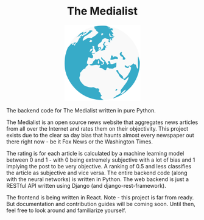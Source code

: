 <h1 align="center">The Medialist</h1>
<p align="center">
  <img alt="the medialist logo" width="200" height="200" src="staticfiles/images/earth.png">
</p>

The backend code for The Medialist written in pure Python.

The Medialist is an open source news website that aggregates news articles from all over the Internet and rates them on their objectivity. This project exists due to the clear sa day bias that haunts almost every newspaper out there right now - be it Fox News or the Washington Times.

The rating is for each article is calculated by a machine learning model between 0 and 1 - with 0 being extremely subjective with a lot of bias and 1 implying the post to be very objective. A ranking of 0.5 and less classifies the article as subjective and vice versa. The entire backend code (along with the neural networks) is written in Python. The web backend is just a RESTful API written using Django (and django-rest-framework).

The frontend is being written in React. Note - this project is far from ready. But documentation and contribution guides will be coming soon. Until then, feel free to look around and familiarize yourself.
